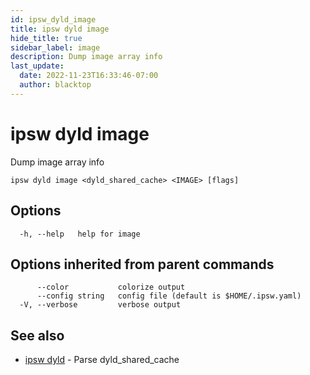 ```yaml
---
id: ipsw_dyld_image
title: ipsw dyld image
hide_title: true
sidebar_label: image
description: Dump image array info
last_update:
  date: 2022-11-23T16:33:46-07:00
  author: blacktop
---
```

# ipsw dyld image

Dump image array info

```
ipsw dyld image <dyld_shared_cache> <IMAGE> [flags]
```

## Options

```
  -h, --help   help for image
```

## Options inherited from parent commands

```
      --color           colorize output
      --config string   config file (default is $HOME/.ipsw.yaml)
  -V, --verbose         verbose output
```

## See also

* [ipsw dyld](/docs/cli/dyld/ipsw_dyld)	 - Parse dyld_shared_cache

